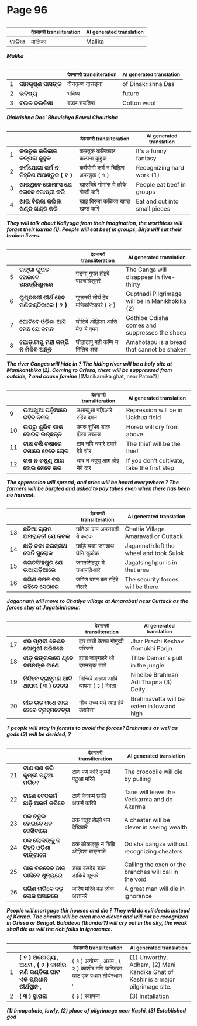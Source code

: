 # Page 96
## 
| | <sub>देवनागरी transliteration</sub> | <sub>AI generated translation</sub> |
| --- | --- | ---|
| **ମାଳିକା** | मालिका | Malika | <!-- Block 1 -->
<!-- Section [1],  -->
<!-- Placeholder for translation. Place text between the underscores(_) and with no leading or trailing spaces. -->
**_Malika_**


## 
| | | <sub>देवनागरी transliteration</sub> | <sub>AI generated translation</sub> |
| --- | --- | --- | ---|
| 1 | **ଦୀନକୃଷ୍ଣ ଦାସଙ୍କ** | दीनकृष्ण दासङ्क | of Dinakrishna Das | <!-- Block 2 -->
| 2 | **ଭବିଷ୍ୟ** | भबिष्य | future | <!-- Block 3 -->
| 3 | **ବଉଳ ଚଉତିଷା** | बउल चउतिषा | Cotton wool | <!-- Block 2 -->
<!-- Section [2], [3],  -->
<!-- Placeholder for translation. Place text between the underscores(_) and with no leading or trailing spaces. -->
**_Dinkrishna Das' Bhavishya Bawul Chautisha_**


## 
| | | <sub>देवनागरी transliteration</sub> | <sub>AI generated translation</sub> |
| --- | --- | --- | ---|
| 1 | **କଉତୁକ କଳିକାଳ କଳ୍ପନା କୁହୁକ** | कउतुक कलिकाल कल्पना कुहुक | It&#39;s a funny fantasy | <!-- Block 4 -->
| 2 | **କର୍ମଯୋଗୀ କର୍ମ ନ ଚିହ୍ନିଣ ଅପଣ୍ଡୁକ ( ୧ )** | कर्मयोगी कर्म न चिह्निण अपण्डुक ( १ ) | Recognizing hard work (1) | <!-- Block 4 -->
| 3 | **ଖାଉଥିବେ ଗୋମାଂସ ଯେ ଲୋକେ ଗୋଷ୍ଠୀ କରି** | खाउथिबे गोमांस ये ळोके गोष्ठी करि | People eat beef in groups | <!-- Block 5 -->
| 4 | **ଖାଇ ବିରଜା କଲିଜା ଖଣ୍ଡ ଖଣ୍ଡ କରି** | खाइ बिरजा कळिजा खण्ड खण्ड करि | Eat and cut into small pieces | <!-- Block 6 -->

**_They will talk about Kaliyuga from their imagination, the worthless will forget their karma (1). People will eat beef in groups, Birja will eat their broken livers._**

## 
| | | <sub>देवनागरी transliteration</sub> | <sub>AI generated translation</sub> |
| --- | --- | --- | ---|
| 5 | **ଗଙ୍ଗା ଗୁପତ ହୋଇବେ ପାଞ୍ଚତ୍ରିଶୂନରେ** | गङ्गा गुपत होइबे पाञ्चत्रिशूनरे | The Ganga will disappear in five-thirty | <!-- Block 6 -->
| 6 | **ଗୁପ୍ତନଦୀ ତୀର୍ଥ ହେବ ମଣିକଣ୍ଠିକାରେ ( ୨ )** | गुप्तनदी तीर्थ हेब मणिकण्ठिकारे ( २ ) | Guptnadi Pilgrimage will be in Manikhokika (2) | <!-- Block 6 -->
| 7 | **ଘୋଟିବେ ଓଡ଼ିଶା ଆସି ମେଛ ଯେ ଦମନ** | घोटिबे ओड़िशा आसि मेछ ये दमन | Gothibe Odisha comes and suppresses the sheep | <!-- Block 6 -->
| 8 | **ଘୋଡ଼ାଟାପୁ ମହୀ କମ୍ପି ନ ମିଳିବ ଅନ୍ନ** | घोड़ाटापु मही कम्पि न मिलिब अन्न | Amahotapu is a bread that cannot be shaken | <!-- Block 6 -->

**_The river Ganges will hide in ? The hiding river will be a holy site at Manikanthika (2). Coming to Orissa, there will be suppressed from outside, ? and cause famine_** [(Manikarnika ghat, near Patna?)]

## 
| | | <sub>देवनागरी transliteration</sub> | <sub>AI generated translation</sub> |
| --- | --- | --- | ---|
| 9 | **ଉଆଖୁଆ ପଡ଼ିଆରେ ରହିବ ଦମନ** | उआखुआ पड़िआरे रहिब दमन | Repression will be in Uakhua field | <!-- Block 6 -->
| 10 | **ଉପରୁ ଶୁଭିବ ଡାକ ହୋରବ ଉଚ୍ଛନ୍ନ** | उपरु शुभिब डाक होरब उच्छन्न | Horeb will cry from above | <!-- Block 6 -->
| 11 | **ଟାଷ ଚଷି ଚଷାରେ ଟଷାରେ ହେବେ ଚୋର** | टाष चषि चषारे टषारे हेबे चोर | The thief will be the thief | <!-- Block 6 -->
| 12 | **ଚାଷ ନ ଚଷୁଣୁ ଆଗ ହୋଇ ନେବେ କର** | चाष न चषुणु आग होइ नेबे कर | If you don&#39;t cultivate, take the first step | <!-- Block 7 -->

**_The oppression will spread, and cries will be heard everywhere ? The farmers will be burgled and asked to pay takes even when there has been no harvest._**

## 
| | | <sub>देवनागरी transliteration</sub> | <sub>AI generated translation</sub> |
| --- | --- | --- | ---|
| 13 | **ଛତିଆ ଗ୍ରାମ ଅମରାବତୀ ଯେ କଟକ** | छतिआ ग्राम अमराबती ये कटक | Chattia Village Amaravati or Cuttack | <!-- Block 7 -->
| 14 | **ଛାଡ଼ି ଚକା ଜଗନ୍ନାଥ ଘେନି ସୁଲୋକ** | छाड़ि चका जगन्नाथ घेनि सुळोक | Jagannath left the wheel and took Sulok | <!-- Block 7 -->
| 15 | **ଜଗତସିଂହପୁର ଯେ ଉଆପଡ଼ିଆରେ** | जगतसिंहपुर ये उआपड़िआरे | Jagatsinghpur is in that area | <!-- Block 7 -->
| 16 | **ଜଗିଣ ଦମନ ବଳ ରହିବେ ସେଠାରେ** | जगिण दमन बल रहिबे सेठारे | The security forces will be there | <!-- Block 7 -->

**_Jagannath will move to Chatiya village at Amarabati near Cuttack as the forces stay at Jagatsinhapur._**

## 
| | | <sub>देवनागरी transliteration</sub> | <sub>AI generated translation</sub> |
| --- | --- | --- | ---|
| 17 | **ଝର ପ୍ରାଚୀ କେଶବ ଗୋମୁଖୀ ପରିଜନେ** | झर प्राची केशब गोमुखी परिजने | Jhar Prachi Keshav Gomukhi Parijn | <!-- Block 7 -->
| 18 | **ଝାଡ଼ ଜଙ୍ଗଲରେ ଥ୍ବେ ଦମନଙ୍କ ଟାଣେ** | झाड़ जङ्गळरे थ्बे दमनङ्क टाणे | Thbe Daman&#39;s pull in the jungle | <!-- Block 7 -->
| 19 | **ନିନ୍ଦିବେ ବ୍ରାହ୍ମଣ ଆଦି ଥାପନା ( ୩ ) ଦେବତା** | निन्दिबे ब्राह्मण आदि थापना ( ३ ) देबता | Nindibe Brahman Adi Thapna (3) Deity | <!-- Block 7 -->
| 20 | **ନୀଚ ଉଚ୍ଚ ମଧେ ଖାଇ ହେବେ ବ୍ରହ୍ମବେତ୍ତା** | नीच उच्च मधे खाइ हेबे ब्रह्मबेत्ता | Brahmavetta will be eaten in low and high | <!-- Block 7 -->

**_? people will stay in forests to avoid the forces? Brahmans as well as gods (3) will be derided, ?_**

## 
| | | <sub>देवनागरी transliteration</sub> | <sub>AI generated translation</sub> |
| --- | --- | --- | ---|
| 21 | **ଟାଣ ପଣ କରି କୁମ୍ଭୀ ପଟୁଆ ମରିବେ** | टाण पण करि कुम्भी पटुआ मरिबे | The crocodile will die by pulling | <!-- Block 7 -->
| 22 | **ଟାଣେ ବେଦକର୍ମ ଛାଡ଼ି ଅକର୍ମ କରିବେ** | टाणे बेदकर्म छाड़ि अकर्म करिबे | Tane will leave the Vedkarma and do Akarma | <!-- Block 7 -->
| 23 | **ଠକ ଚତୁର ହୋଇବେ ଧନ ଦେଖିବାରେ** | ठक चतुर होइबे धन देखिबारे | A cheater will be clever in seeing wealth | <!-- Block 7 -->
| 24 | **ଠକ ଲୋକଙ୍କୁ ନ ଚିହ୍ନି ଓଡ଼ିଶା ବାଙ୍ଗାଜେ** | ठक ळोकङ्कु न चिह्नि ओड़िशा बाङ्गाजे | Odisha bangze without recognizing cheaters | <!-- Block 7 -->
| 25 | **ଡାକ ବଳଦେବ ଡାଳ ଡାକିବେ ଶୂନ୍ୟରେ** | डाक बलदेब डाल डाकिबे शून्यरे | Calling the oxen or the branches will call in the void | <!-- Block 8 -->
| 26 | **ଜରିଣ ମରିବେ ବଡ଼ ଲୋକ ଅଜ୍ଞାନରେ** | जरिण मरिबे बड़ ळोक अज्ञानरे | A great man will die in ignorance | <!-- Block 9 -->
<!-- Section [4],  -->
<!-- Section [5],  -->
<!-- Section [6],  -->
<!-- Section [7],  -->
<!-- Section [8],  -->
<!-- Section [9],  -->
<!-- Placeholder for translation. Place text between the underscores(_) and with no leading or trailing spaces. -->
**_People will mortgage thir houses and die ? They will do evil deeds instead of Karma. The cheats will be even more clever and will not be recognized in Orissa or Bengal. Baladeva (thunder?) will cry out in the sky, the weak shall die as will the rich folks in ignorance._**


## 
| | | <sub>देवनागरी transliteration</sub> | <sub>AI generated translation</sub> |
| --- | --- | --- | ---|
| 1 | **( ୧ ) ଅଯୋଗ୍ୟ , ଅଧମ , ( ୨ ) କାଶୀର ମଣି କଣ୍ଡିକା ଘାଟ ଏକ ପ୍ରଧାନ ତୀର୍ଥସ୍ଥାନ ,** | ( १ ) अयोग्य , अधम , ( २ ) काशीर मणि कण्डिका घाट एक प्रधान तीर्थस्थान , | (1) Unworthy, Adham, (2) Mani Kandika Ghat of Kashir is a major pilgrimage site. | <!-- Block 23 -->
| 2 | **( ୩ ) ସ୍ଥାପନା** | ( ३ ) स्थापना | (3) Installation | <!-- Block 23 -->
<!-- Section [23],  -->
<!-- Placeholder for translation. Place text between the underscores(_) and with no leading or trailing spaces. -->
**_(1) Incapabale, lowly, (2) place of pilgrimage near Kashi, (3) Established god_**
